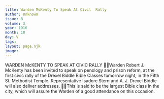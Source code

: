 ```yaml
---
title: Warden McKenty To Speak At Civil  Rally
author: Unknown
issue: 8
volume: 3
year: 1916
month: 10
day: V
tags:
layout: page.njk
image:
---
```

WARDEN McKENTY TO SPEAK AT CIVIC RALLY Warden Robert J. McKenty has been invited to speak on penology and prison reform, at the first civic rally of the Drexel Biddle Bible Classes tomorrow night, in the Fifth St. Methodist Temple. Representative Isadore Stern and A. J. Drexel Biddle will also deliver addresses. This is said to be the largest Bible class in the city, which will assure the Warden of a good attendance on this occasion.
